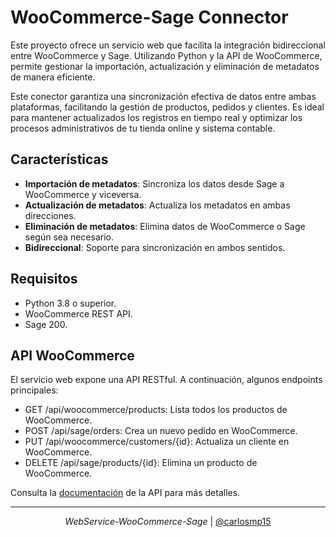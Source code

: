 # WooCommerce-Sage Connector
Este proyecto ofrece un servicio web que facilita la integración bidireccional entre WooCommerce y Sage. Utilizando Python y la API de WooCommerce, permite gestionar la importación, actualización y eliminación de metadatos de manera eficiente.

Este conector garantiza una sincronización efectiva de datos entre ambas plataformas, facilitando la gestión de productos, pedidos y clientes. Es ideal para mantener actualizados los registros en tiempo real y optimizar los procesos administrativos de tu tienda online y sistema contable.

## Características
- **Importación de metadatos**: Sincroniza los datos desde Sage a WooCommerce y viceversa.
- **Actualización de metadatos**: Actualiza los metadatos en ambas direcciones.
- **Eliminación de metadatos**: Elimina datos de WooCommerce o Sage según sea necesario.
- **Bidireccional**: Soporte para sincronización en ambos sentidos.

## Requisitos
- Python 3.8 o superior.
- WooCommerce REST API.
- Sage 200.

## API WooCommerce
El servicio web expone una API RESTful. A continuación, algunos endpoints principales:

- GET /api/woocommerce/products: Lista todos los productos de WooCommerce.
- POST /api/sage/orders: Crea un nuevo pedido en WooCommerce.
- PUT /api/woocommerce/customers/{id}: Actualiza un cliente en WooCommerce.
- DELETE /api/sage/products/{id}: Elimina un producto de WooCommerce.

Consulta la [documentación](https://woocommerce.com/document/woocommerce-rest-api/) de la API para más detalles.

<footer>
  <hr>
  <p style="text-align: center;">
    <em>WebService-WooCommerce-Sage</em> | <a href="https://github.com/carlosmp15" target="_blank">@carlosmp15</a>
  </p>
</footer>
